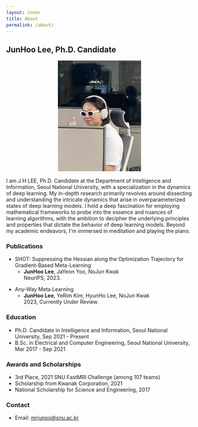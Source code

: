 ```yaml
---
layout: inner
title: About
permalink: /about/
---
```

## JunHoo Lee, Ph.D. Candidate

<!-- ![Profile Picture](./science_vessel.jpeg) -->

<p align="center">
<img src="/science_vessel.jpeg" style="max-height:300px; width:auto;" />
</p>

I am J H LEE,  Ph.D. Candidate at the Department of Intelligence and Information, Seoul National University, with a specialization in the dynamics of deep learning. My in-depth research primarily revolves around dissecting and understanding the intricate dynamics that arise in overparameterized states of deep learning models. I hold a deep fascination for employing mathematical frameworks to probe into the essence and nuances of learning algorithms, with the ambition to decipher the underlying principles and properties that dictate the behavior of deep learning models. Beyond my academic endeavors, I'm immersed in meditation and playing the piano.

### Publications

- SHOT: Suppressing the Hessian along the Optimization Trajectory for Gradient-Based Meta-Learning
  - **JunHoo Lee**, JaYeon Yoo, NoJun Kwak  <br> NeurIPS, 2023.
<!-- -  [OpenReview](http://www.openreview.net) -->

- Any-Way Meta Learning
  - **JunHoo Lee**, YeRim Kim, HyunHo Lee, NoJun Kwak<br> 2023, Currently Under Review.

<!-- - LinkedIn: [linkedin.com/in/junhoolee](#) -->
<!-- - Twitter: [@JunHooLee](#) -->

### Education

- Ph.D. Candidate in Intelligence and Information, Seoul National University, Sep 2021 - Present
- B.Sc. in Electrical and Computer Engineering, Seoul National University, Mar 2017 - Sep 2021



### Awards and Scholarships

- 3rd Place, 2021 SNU FastMRI Challenge (among 107 teams)
- Scholarship from Kwanak Corporation, 2021
- National Scholarship for Science and Engineering, 2017

### Contact

- Email: <mrjunoo@snu.ac.kr>
